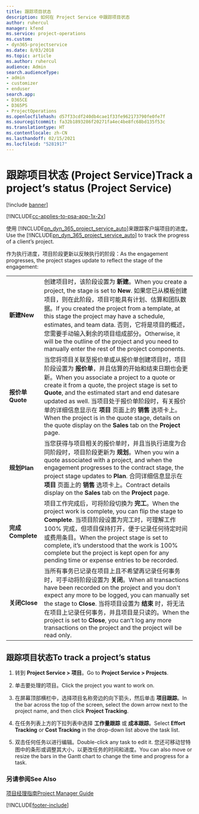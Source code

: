 ```yaml
---
title: 跟踪项目状态
description: 如何在 Project Service 中跟踪项目状态
author: ruhercul
manager: kfend
ms.service: project-operations
ms.custom:
- dyn365-projectservice
ms.date: 8/03/2018
ms.topic: article
ms.author: ruhercul
audience: Admin
search.audienceType:
- admin
- customizer
- enduser
search.app:
- D365CE
- D365PS
- ProjectOperations
ms.openlocfilehash: d57f33cdf240db4cae1f33fe962173790fe0fe7f
ms.sourcegitcommit: fa32b1893286f20271fa4ec4be8fc68bd135f53c
ms.translationtype: HT
ms.contentlocale: zh-CN
ms.lasthandoff: 02/15/2021
ms.locfileid: "5281917"
---
```

# <a name="track-a-projects-status-project-service"></a><span data-ttu-id="ed87c-103">跟踪项目状态 (Project Service)</span><span class="sxs-lookup"><span data-stu-id="ed87c-103">Track a project’s status (Project Service)</span></span>

[!include [banner](../includes/psa-now-project-operations.md)]

[!INCLUDE[cc-applies-to-psa-app-1x-2x](../includes/cc-applies-to-psa-app-1x-2x.md)]

<span data-ttu-id="ed87c-104">使用 [!INCLUDE[pn_dyn_365_project_service_auto](../includes/pn-dyn-365-project-service-auto.md)]来跟踪客户端项目的进度。</span><span class="sxs-lookup"><span data-stu-id="ed87c-104">Use the [!INCLUDE[pn_dyn_365_project_service_auto](../includes/pn-dyn-365-project-service-auto.md)] to track the progress of a client’s project.</span></span>  

<span data-ttu-id="ed87c-105">作为执行进度，项目阶段更新以反映执行的阶段：</span><span class="sxs-lookup"><span data-stu-id="ed87c-105">As the engagement progresses, the project stages update to reflect the stage of the engagement:</span></span>  


|              |                                                                                                                                                                                                                                                                                                  |
|--------------|--------------------------------------------------------------------------------------------------------------------------------------------------------------------------------------------------------------------------------------------------------------------------------------------------|
|   <span data-ttu-id="ed87c-106">**新建**</span><span class="sxs-lookup"><span data-stu-id="ed87c-106">**New**</span></span>    | <span data-ttu-id="ed87c-107">创建项目时，该阶段设置为 **新建**。</span><span class="sxs-lookup"><span data-stu-id="ed87c-107">When you create a project, the stage is set to **New**.</span></span> <span data-ttu-id="ed87c-108">如果您已从模板创建项目，则在此阶段，项目可能具有计划、估算和团队数据。</span><span class="sxs-lookup"><span data-stu-id="ed87c-108">If you created the project from a template, at this stage the project may have a schedule, estimates, and team data.</span></span> <span data-ttu-id="ed87c-109">否则，它将是项目的概述，您需要手动输入剩余的项目组成部分。</span><span class="sxs-lookup"><span data-stu-id="ed87c-109">Otherwise, it will be the outline of the project and you need to manually enter the rest of the project components.</span></span> |
|  <span data-ttu-id="ed87c-110">**报价单**</span><span class="sxs-lookup"><span data-stu-id="ed87c-110">**Quote**</span></span>   |      <span data-ttu-id="ed87c-111">当您将项目关联至报价单或从报价单创建项目时，项目阶段设置为 **报价单**，并且估算的开始和结束日期也会更新。</span><span class="sxs-lookup"><span data-stu-id="ed87c-111">When you associate a project to a quote or create it from a quote, the project stage is set to **Quote**, and the estimated start and end datesare updated as well.</span></span> <span data-ttu-id="ed87c-112">当项目处于报价单阶段时，有关报价单的详细信息显示在 **项目** 页面上的 **销售** 选项卡上。</span><span class="sxs-lookup"><span data-stu-id="ed87c-112">When the project is in the quote stage, details on the quote display on the **Sales** tab on the **Project** page.</span></span>      |
|   <span data-ttu-id="ed87c-113">**规划**</span><span class="sxs-lookup"><span data-stu-id="ed87c-113">**Plan**</span></span>   |                                     <span data-ttu-id="ed87c-114">当您获得与项目相关的报价单时，并且当执行进度为合同阶段时，项目阶段更新为 **规划**。</span><span class="sxs-lookup"><span data-stu-id="ed87c-114">When you win a quote associated with a project, and when the engagement progresses to the contract stage, the project stage updates to **Plan**.</span></span> <span data-ttu-id="ed87c-115">合同详细信息显示在 **项目** 页面上的 **销售** 选项卡上。</span><span class="sxs-lookup"><span data-stu-id="ed87c-115">Contract details display on the **Sales** tab on the **Project** page.</span></span>                                      |
| <span data-ttu-id="ed87c-116">**完成**</span><span class="sxs-lookup"><span data-stu-id="ed87c-116">**Complete**</span></span> |                    <span data-ttu-id="ed87c-117">项目工作完成后，可将阶段切换为 **完工**。</span><span class="sxs-lookup"><span data-stu-id="ed87c-117">When the project work is complete, you can flip the stage to **Complete**.</span></span> <span data-ttu-id="ed87c-118">当项目阶段设置为完工时，可理解工作 100% 完成，但项目保持打开，便于记录任何待定时间或费用条目。</span><span class="sxs-lookup"><span data-stu-id="ed87c-118">When the project stage is set to complete, it’s understood that the work is 100% complete but the project is kept open for any pending time or expense entries to be recorded.</span></span>                     |
|  <span data-ttu-id="ed87c-119">**关闭**</span><span class="sxs-lookup"><span data-stu-id="ed87c-119">**Close**</span></span>   |           <span data-ttu-id="ed87c-120">当所有事务已记录在项目上且不希望再记录任何事务时，可手动将阶段设置为 **关闭**。</span><span class="sxs-lookup"><span data-stu-id="ed87c-120">When all transactions have been recorded on the project and you don't expect any more to be logged, you can manually set the stage to **Close**.</span></span> <span data-ttu-id="ed87c-121">当将项目设置为 **结束** 时，将无法在项目上记录任何事务，并且项目是只读的。</span><span class="sxs-lookup"><span data-stu-id="ed87c-121">When the project is set to **Close**, you can’t log any more transactions on the project and the project will be read only.</span></span>           |

## <a name="to-track-a-projects-status"></a><span data-ttu-id="ed87c-122">跟踪项目状态</span><span class="sxs-lookup"><span data-stu-id="ed87c-122">To track a project’s status</span></span>  

1.  <span data-ttu-id="ed87c-123">转到 **Project Service > 项目**。</span><span class="sxs-lookup"><span data-stu-id="ed87c-123">Go to **Project Service > Projects**.</span></span>  

2.  <span data-ttu-id="ed87c-124">单击要处理的项目。</span><span class="sxs-lookup"><span data-stu-id="ed87c-124">Click the project you want to work on.</span></span>  

3.  <span data-ttu-id="ed87c-125">在屏幕顶部横栏中，选择项目名称旁边的向下箭头，然后单击 **项目跟踪**。</span><span class="sxs-lookup"><span data-stu-id="ed87c-125">In the bar across the top of the screen, select the down arrow next to the project name, and then click **Project Tracking**.</span></span>  

4.  <span data-ttu-id="ed87c-126">在任务列表上方的下拉列表中选择 **工作量跟踪** 或 **成本跟踪**。</span><span class="sxs-lookup"><span data-stu-id="ed87c-126">Select **Effort Tracking** or **Cost Tracking** in the drop-down list above the task list.</span></span>  

5.  <span data-ttu-id="ed87c-127">双击任何任务以进行编辑。</span><span class="sxs-lookup"><span data-stu-id="ed87c-127">Double-click any task to edit it.</span></span> <span data-ttu-id="ed87c-128">您还可移动甘特图中的条形或调整其大小，以更改任务的时间和进度。</span><span class="sxs-lookup"><span data-stu-id="ed87c-128">You can also move or resize the bars in the Gantt chart to change the time and progress for a task.</span></span>  

### <a name="see-also"></a><span data-ttu-id="ed87c-129">另请参阅</span><span class="sxs-lookup"><span data-stu-id="ed87c-129">See Also</span></span>  
 [<span data-ttu-id="ed87c-130">项目经理指南</span><span class="sxs-lookup"><span data-stu-id="ed87c-130">Project Manager Guide</span></span>](../psa/project-manager-guide.md)


[!INCLUDE[footer-include](../includes/footer-banner.md)]